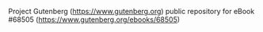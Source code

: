 Project Gutenberg (https://www.gutenberg.org) public repository for eBook #68505 (https://www.gutenberg.org/ebooks/68505)
